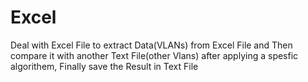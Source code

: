 # Excel
Deal with Excel File
to extract Data(VLANs) from Excel File and Then compare it with another Text File(other Vlans) after applying a spesfic algorithem, Finally save the Result in Text File
